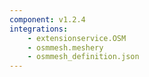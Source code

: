 ```yaml
---
component: v1.2.4
integrations:
    - extensionservice.OSM
    - osmmesh.meshery
    - osmmesh_definition.json
---
```

